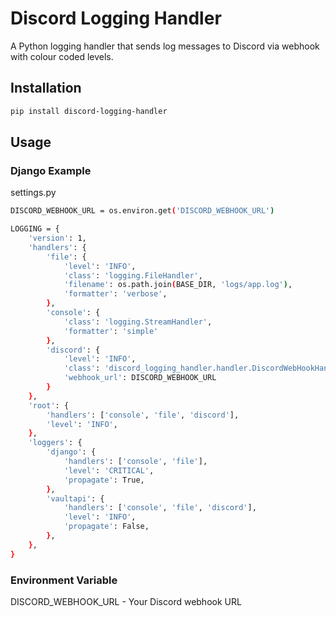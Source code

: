 # Discord Logging Handler

A Python logging handler that sends log messages to Discord via webhook with colour coded levels.

## Installation

```bash
pip install discord-logging-handler
```

## Usage

### Django Example

settings.py

```bash
DISCORD_WEBHOOK_URL = os.environ.get('DISCORD_WEBHOOK_URL')

LOGGING = {
    'version': 1,
    'handlers': {
        'file': {
            'level': 'INFO',
            'class': 'logging.FileHandler',
            'filename': os.path.join(BASE_DIR, 'logs/app.log'),
            'formatter': 'verbose',
        },
        'console': {
            'class': 'logging.StreamHandler',
            'formatter': 'simple'
        },
        'discord': {
            'level': 'INFO',
            'class': 'discord_logging_handler.handler.DiscordWebHookHandler',
            'webhook_url': DISCORD_WEBHOOK_URL
        }
    },
    'root': {
        'handlers': ['console', 'file', 'discord'],
        'level': 'INFO',
    },
    'loggers': {
        'django': {
            'handlers': ['console', 'file'],
            'level': 'CRITICAL',
            'propagate': True,
        },
        'vaultapi': {
            'handlers': ['console', 'file', 'discord'],
            'level': 'INFO',
            'propagate': False,
        },
    },
}
```

### Environment Variable

DISCORD_WEBHOOK_URL - Your Discord webhook URL
